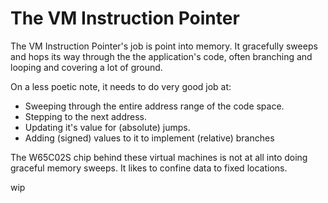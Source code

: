 # The VM Instruction Pointer

The VM Instruction Pointer's job is point into memory. It gracefully sweeps
and hops its way through the the application's code, often branching and
looping and covering a lot of ground.

On a less poetic note, it needs to do very good job at:

* Sweeping through the entire address range of the code space.
* Stepping to the next address.
* Updating it's value for (absolute) jumps.
* Adding (signed) values to it to implement (relative) branches

The W65C02S chip behind these virtual machines is not at all into doing
graceful memory sweeps. It likes to confine data to fixed locations.

wip
